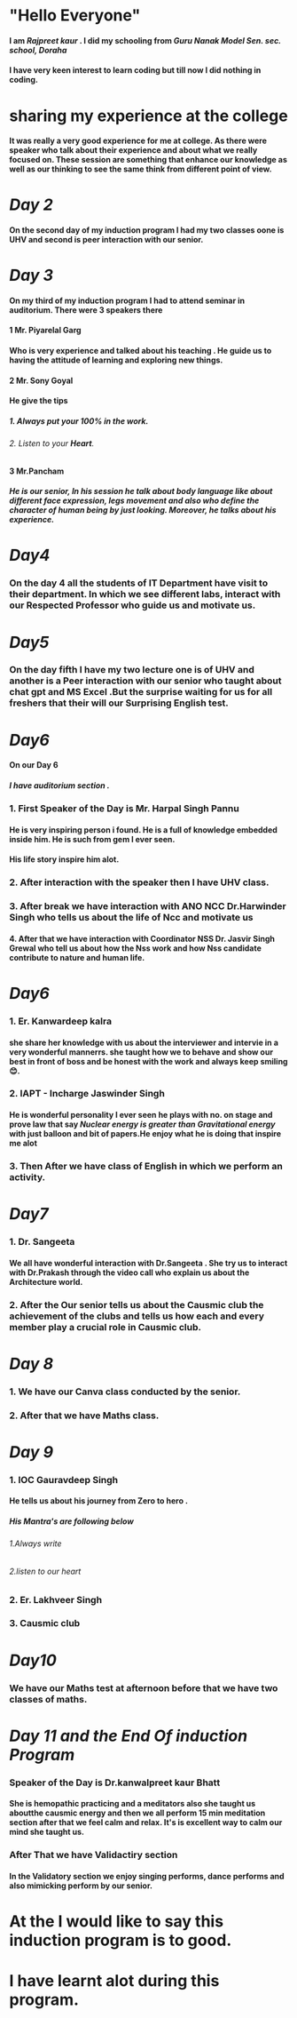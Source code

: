# "Hello Everyone"

#### I am _**Rajpreet kaur**_ . I did my schooling from _**Guru Nanak Model Sen. sec. school, Doraha**_

#### I have very keen interest to learn coding but till now I did nothing in coding. 

# sharing my experience at the college

#### It was really a very good experience for me at college. As there were speaker who talk about their experience and about what we really focused on. These session are something that enhance our knowledge as well as our thinking to see the same think from different point of view. 

# _**Day 2**_

#### On the second day of my induction program  I had my two classes oone is UHV and second is peer interaction with our senior. 

# _**Day 3**_

#### On my third of my induction program I had to attend seminar in auditorium. There were 3 speakers there 

####  **1** **Mr. Piyarelal Garg**

#### Who is very experience and talked about his teaching . He guide us to having the attitude of learning and exploring new things. 

####  **2** **Mr. Sony Goyal**
#### He give the **tips** 
##### 1. Always put your **100%** in the work.
###### 2. Listen to your **Heart**.
 
####  **3** **Mr.Pancham**

##### He is our senior, In his session he talk about body language like about different face expression, legs movement and also who define the character of human being by just looking. Moreover, he talks about his experience. 

# _**Day4**_

### On the day **4** all the students of **IT Department** have visit to their department. In which we see different labs, interact with our **Respected Professor** who guide us and motivate us. 

# _**Day5**_

### On the day fifth I have my two lecture one is of **UHV** and another is a **Peer interaction** with our senior who taught about **chat gpt** and **MS Excel** .But  the surprise waiting for us for all freshers that their will our **Surprising English test**.

# _**Day6**_
#### On our  Day 6
##### I have auditorium section . 
 ### 1. First Speaker of the Day is Mr. Harpal Singh Pannu
#### He is very inspiring person i found. He is a full of knowledge embedded inside him. He is such from gem I ever seen. 
#### His life story inspire him alot. 
 
### 2. After  interaction with the speaker then I have **UHV** class. 

### 3. After break we have interaction with **ANO NCC Dr.Harwinder Singh** who tells us about the life of Ncc and motivate us 

#### 4. After that we have interaction with **Coordinator NSS Dr. Jasvir Singh Grewal** who tell us about how the Nss work and how Nss candidate contribute to nature and human life. 

# _**Day6**_

### 1. Er. Kanwardeep kalra

#### she share her knowledge with us about the interviewer and intervie in a very wonderful mannerrs. she taught how we to behave and show our best in front of boss and be honest with the work and always keep smiling 😊. 

### 2. IAPT - Incharge Jaswinder Singh 

#### He is wonderful personality I ever seen he plays with no. on stage and prove law that say **_Nuclear energy is greater than Gravitational energy_** with just balloon and bit of papers.He enjoy what he is doing that inspire me alot

### 3. Then After we have class of English in which we perform an activity. 

# _**Day7**_ 

### 1. Dr. Sangeeta 

#### We all have wonderful interaction with **Dr.Sangeeta** . She try us to interact  with **Dr.Prakash** through the video call who explain us about the Architecture world. 

### 2.  After the Our senior tells us about the **Causmic club** the achievement of the clubs and tells us how each and every member play a crucial role in Causmic club.

# _**Day 8**_ 

### 1. We have our **Canva class** conducted by the senior. 
### 2. After that we have **Maths** class. 

# _**Day 9**_
### 1. **IOC  Gauravdeep Singh**

#### He tells us about his journey from  **Zero to hero** . 
##### His Mantra's are  following below
###### 1.Always write
###### 2.listen to our heart 

### 2. Er. Lakhveer Singh 
### 3. Causmic club

# _**Day10**_

### We have our Maths test at afternoon before that we have two classes of maths. 

# _**Day 11 and the End Of induction Program**_

### Speaker of the Day is **Dr.kanwalpreet kaur Bhatt**
#### She is hemopathic practicing and a meditators also she taught us aboutthe causmic energy and then we all perform 15 min meditation section after that we feel calm and relax. It's is excellent way to calm our mind she taught us. 

### After That we have Validactiry section 
#### In the Validatory section we enjoy singing performs, dance performs and also mimicking perform by our senior. 

# At the I would like to say this induction program is to good. 
# I have learnt alot during this program. 

